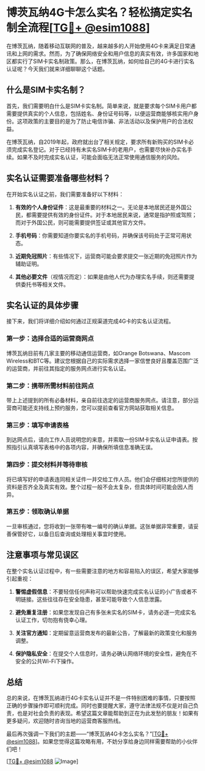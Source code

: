 # 博茨瓦纳4G卡怎么实名？轻松搞定实名制全流程[[TG💪+ @esim1088](https://t.me/s/esim1088)]

在博茨瓦纳，随着移动互联网的普及，越来越多的人开始使用4G卡来满足日常通讯和上网的需求。然而，为了确保网络安全和用户信息的真实有效，许多国家和地区都实行了SIM卡实名制政策。那么，在博茨瓦纳，如何给自己的4G卡进行实名认证呢？今天我们就来详细聊聊这个话题。

## 什么是SIM卡实名制？

首先，我们需要明白什么是SIM卡实名制。简单来说，就是要求每个SIM卡用户都需要提供真实的个人信息，包括姓名、身份证号码等，以便运营商能够核实用户身份。这项政策的主要目的是为了防止电信诈骗、非法活动以及保护用户的合法权益。

在博茨瓦纳，自2019年起，政府就出台了相关规定，要求所有新购买的SIM卡必须完成实名登记。对于已经持有未实名SIM卡的老用户，也需要尽快补办实名手续。如果不及时完成实名认证，可能会面临无法正常使用通信服务的风险。

## 实名认证需要准备哪些材料？

在开始实名认证之前，我们需要准备好以下材料：

1. **有效的个人身份证件**：这是最重要的材料之一。无论是本地居民还是外国公民，都需要提供有效的身份证件。对于本地居民来说，通常是指护照或驾照；而对于外国公民，则可能需要提供签证或其他官方文件。

2. **手机号码**：你需要知道你要实名的手机号码，并确保该号码处于正常可用状态。

3. **近期免冠照片**：有些情况下，运营商可能会要求提交一张近期的免冠照片作为辅助证明。

4. **其他必要文件**（视情况而定）：如果是由他人代为办理实名手续，则还需要提供委托书等相关文件。

## 实名认证的具体步骤

接下来，我们将详细介绍如何通过正规渠道完成4G卡的实名认证流程。

### 第一步：选择合适的运营商网点

博茨瓦纳目前有几家主要的移动通信运营商，如Orange Botswana、Mascom Wireless和BTC等。建议您根据自己的实际需求选择一家信誉良好且覆盖范围广泛的运营商，并前往其指定的服务网点进行实名认证。

### 第二步：携带所需材料前往网点

带上上述提到的所有必备材料，亲自前往选定的运营商服务网点。请注意，部分运营商可能还支持线上预约服务，您可以提前查看官方网站获取相关信息。

### 第三步：填写申请表格

到达网点后，请向工作人员说明您的来意，并索取一份SIM卡实名认证申请表。按照指引认真填写表格中的各项内容，并确保所填信息准确无误。

### 第四步：提交材料并等待审核

将已填写好的申请表连同相关证件一并交给工作人员。他们会仔细核对您所提供的资料是否齐全及真实有效。整个过程一般不会太复杂，但具体时间可能会因人而异。

### 第五步：领取确认单据

一旦审核通过，您将收到一张带有唯一编号的确认单据。这张单据非常重要，请妥善保管好它，以备日后查询或处理相关事宜时使用。

## 注意事项与常见误区

在整个实名认证过程中，有一些需要注意的地方和容易陷入的误区，希望大家能够引起重视：

1. **警惕虚假信息**：不要轻信任何声称可以帮助快速完成实名认证的小广告或者不明链接。这些往往存在安全隐患，甚至可能导致个人信息泄露。

2. **避免重复注册**：如果您发现自己有多张未实名的SIM卡，请务必逐一完成实名认证工作，切勿抱有侥幸心理。

3. **关注官方通知**：定期留意运营商发布的最新公告，了解最新的政策变化和服务调整。

4. **保护隐私安全**：在提交个人信息时，请务必确认网络环境的安全性，避免在不安全的公共Wi-Fi下操作。

## 总结

总的来说，在博茨瓦纳进行4G卡实名认证并不是一件特别困难的事情，只要按照正确的步骤操作即可顺利完成。同时也要提醒大家，遵守法律法规不仅是对自己负责，也是对社会负责的表现。希望这篇文章能帮助到正在为此发愁的朋友！如果有更多疑问，欢迎随时咨询当地的运营商客服热线。

最后再次强调一下我们的主题——“博茨瓦纳4G卡怎么实名？”[[TG💪+ @esim1088](https://t.me/s/esim1088)]。如果您觉得这篇攻略有用，不妨分享给身边同样需要帮助的小伙伴们吧！

[[TG💪+ @esim1088](https://t.me/s/esim1088) ![Image](https://i.postimg.cc/4NQfJmqS/Snipaste-2025-05-13-00-14-12.png)]